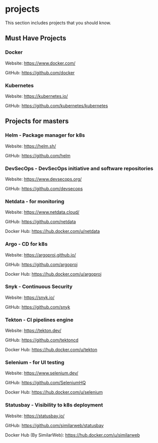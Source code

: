 # projects
This section includes projects that you should know.

## Must Have Projects
### Docker
Website: https://www.docker.com/

GitHub: https://github.com/docker

### Kubernetes
Website: https://kubernetes.io/

GitHub: https://github.com/kubernetes/kubernetes

## Projects for masters
### Helm - Package manager for k8s
Website: https://helm.sh/

GitHub: https://github.com/helm

### DevSecOps - DevSecOps initiative and software repositories
Website: https://www.devsecops.org/

GitHub: https://github.com/devsecops

### Netdata - for monitoring
Website: https://www.netdata.cloud/

GitHub: https://github.com/netdata

Docker Hub: https://hub.docker.com/u/netdata

### Argo - CD for k8s
Website: https://argoproj.github.io/

GitHub: https://github.com/argoproj

Docker Hub: https://hub.docker.com/u/argoproj

### Snyk - Continuous Security
Website: https://snyk.io/

GitHub: https://github.com/snyk


### Tekton - CI pipelines engine
Website: https://tekton.dev/

GitHub: https://github.com/tektoncd

Docker Hub: https://hub.docker.com/u/tekton

### Selenium - for UI testing
Website: https://www.selenium.dev/

GitHub: https://github.com/SeleniumHQ

Docker Hub: https://hub.docker.com/u/selenium

### Statusbay - Visibility to k8s deployment
Website: https://statusbay.io/

GitHub: https://github.com/similarweb/statusbay

Docker Hub (By SimilarWeb): https://hub.docker.com/u/similarweb
